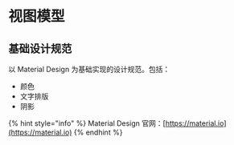 # 视图模型

## 基础设计规范

以 Material Design 为基础实现的设计规范。包括：

* 颜色
* 文字排版
* 阴影

{% hint style="info" %}
Material Design 官网：[https://material.io](https://material.io)
{% endhint %}





